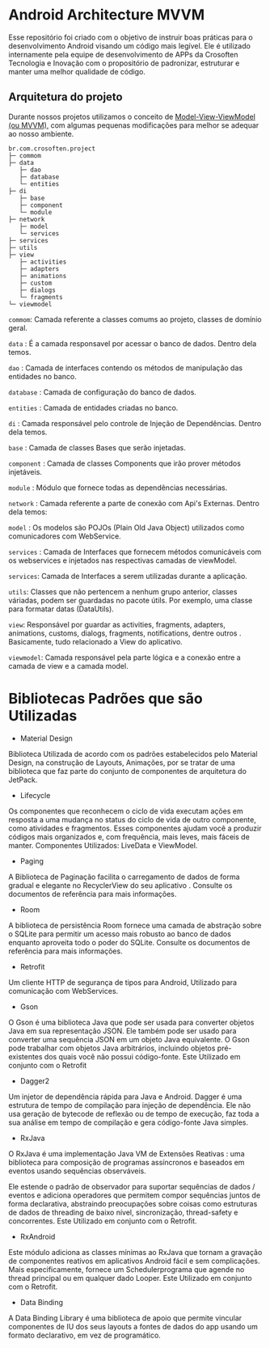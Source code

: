 # Android Architecture MVVM 

Esse repositório foi criado com o objetivo de instruir boas práticas para o desenvolvimento Android visando um código mais legível. Ele é utilizado internamente pela equipe de desenvolvimento de APPs da Crosoften Tecnologia e Inovação com o propositório de padronizar, estruturar e manter uma melhor qualidade de código.

## Arquitetura do projeto

Durante nossos projetos utilizamos o conceito de [Model-View-ViewModel (ou MVVM),](https://en.wikipedia.org/wiki/Model%E2%80%93view%E2%80%93viewmodel) com algumas pequenas modificações para melhor se adequar ao nosso ambiente.


```
br.com.crosoften.project
├─ commom
├─ data
   ├─ dao
   ├─ database
   └─ entities
├─ di
   ├─ base
   ├─ component
   └─ module
├─ network
   ├─ model
   └─ services   
├─ services
├─ utils
├─ view
   ├─ activities
   ├─ adapters
   ├─ animations
   ├─ custom
   ├─ dialogs
   └─ fragments
└─ viewmodel
```
```commom```: Camada referente a classes comums ao projeto, classes de domínio geral.

```data``` : É a camada responsavel por acessar o banco de dados. Dentro dela temos.

```dao``` : Camada de interfaces contendo os métodos de manipulação das entidades no banco.

```database``` : Camada de configuração do banco de dados.

```entities``` : Camada de entidades criadas no banco.

```di``` : Camada responsável pelo controle de Injeção de Dependências. Dentro dela temos.

```base``` : Camada de classes Bases que serão injetadas.

```component``` : Camada de classes Components que irão prover métodos injetáveis.

```module``` : Módulo que fornece todas as dependências necessárias.

```network``` : Camada referente a parte de conexão com Api's Externas. Dentro dela temos:

```model``` : Os modelos são POJOs (Plain Old Java Object) utilizados como comunicadores com WebService.

```services``` : Camada de Interfaces que fornecem métodos comunicáveis com os webservices e injetados nas respectivas camadas de viewModel.

```services```: Camada de Interfaces a serem utilizadas durante a aplicação.

```utils```: Classes que não pertencem a nenhum grupo anterior, classes váriadas, podem ser guardadas no pacote útils. Por exemplo, uma classe para formatar datas (DataUtils).

```view```: Responsável por guardar as activities, fragments, adapters, animations, customs, dialogs, fragments, notifications, dentre outros . Basicamente, tudo relacionado a View do aplicativo.

```viewmodel```: Camada responsável pela parte lógica e a conexão entre a camada de view e a camada model.

# Bibliotecas Padrões que são Utilizadas
* Material Design

Biblioteca Utilizada de acordo com os padrões estabelecidos pelo Material Design, na construção de Layouts, Animações, por se tratar de uma biblioteca que faz parte do conjunto de componentes de arquitetura do JetPack.

* Lifecycle

Os componentes que reconhecem o ciclo de vida executam ações em resposta a uma mudança no status do ciclo de vida de outro componente, como atividades e fragmentos. Esses componentes ajudam você a produzir códigos mais organizados e, com frequência, mais leves, mais fáceis de manter. Componentes Utilizados: LiveData e ViewModel.

* Paging

A Biblioteca de Paginação facilita o carregamento de dados de forma gradual e elegante no RecyclerView do seu aplicativo . Consulte os documentos de referência para mais informações.

* Room

A biblioteca de persistência Room fornece uma camada de abstração sobre o SQLite para permitir um acesso mais robusto ao banco de dados enquanto aproveita todo o poder do SQLite. Consulte os documentos de referência para mais informações.

* Retrofit

Um cliente HTTP de segurança de tipos para Android, Utilizado para comunicação com WebServices.

* Gson

O Gson é uma biblioteca Java que pode ser usada para converter objetos Java em sua representação JSON. Ele também pode ser usado para converter uma sequência JSON em um objeto Java equivalente. O Gson pode trabalhar com objetos Java arbitrários, incluindo objetos pré-existentes dos quais você não possui código-fonte. Este Utilizado em conjunto com o Retrofit

* Dagger2

Um injetor de dependência rápida para Java e Android. Dagger é uma estrutura de tempo de compilação para injeção de dependência. Ele não usa geração de bytecode de reflexão ou de tempo de execução, faz toda a sua análise em tempo de compilação e gera código-fonte Java simples.

* RxJava

O RxJava é uma implementação Java VM de Extensões Reativas : uma biblioteca para composição de programas assíncronos e baseados em eventos usando sequências observáveis.

Ele estende o padrão de observador para suportar sequências de dados / eventos e adiciona operadores que permitem compor sequências juntos de forma declarativa, abstraindo preocupações sobre coisas como estruturas de dados de threading de baixo nível, sincronização, thread-safety e concorrentes. Este Utilizado em conjunto com o Retrofit.

* RxAndroid

Este módulo adiciona as classes mínimas ao RxJava que tornam a gravação de componentes reativos em aplicativos Android fácil e sem complicações. Mais especificamente, fornece um Schedulerprograma que agende no thread principal ou em qualquer dado Looper. Este Utilizado em conjunto com o Retrofit.

* Data Binding

A Data Binding Library é uma biblioteca de apoio que permite vincular componentes de IU dos seus layouts a fontes de dados do app usando um formato declarativo, em vez de programático.
